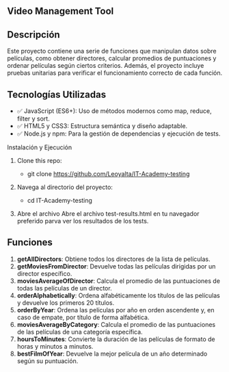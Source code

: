 ## Video Management Tool

## Descripción

Este proyecto contiene una serie de funciones que manipulan datos sobre películas, como obtener directores, calcular promedios de puntuaciones y ordenar películas según ciertos criterios. Además, el proyecto incluye pruebas unitarias para verificar el funcionamiento correcto de cada función.

## Tecnologías Utilizadas

- ✅ JavaScript (ES6+): Uso de métodos modernos como map, reduce, filter y sort.
- ✅ HTML5 y CSS3: Estructura semántica y diseño adaptable.
- ✅ Node.js y npm: Para la gestión de dependencias y ejecución de tests.

Instalación y Ejecución

1. Clone this repo:

   - git clone https://github.com/Leoyalta/IT-Academy-testing

2. Navega al directorio del proyecto:

   - cd IT-Academy-testing

3. Abre el archivo Abre el archivo test-results.html en tu navegador preferido parva ver los resultados de los tests.

## Funciones

1. **getAllDirectors**: Obtiene todos los directores de la lista de películas.
2. **getMoviesFromDirector**: Devuelve todas las películas dirigidas por un director específico.
3. **moviesAverageOfDirector**: Calcula el promedio de las puntuaciones de todas las películas de un director.
4. **orderAlphabetically**: Ordena alfabéticamente los títulos de las películas y devuelve los primeros 20 títulos.
5. **orderByYear**: Ordena las películas por año en orden ascendente y, en caso de empate, por título de forma alfabética.
6. **moviesAverageByCategory**: Calcula el promedio de las puntuaciones de las películas de una categoría específica.
7. **hoursToMinutes**: Convierte la duración de las películas de formato de horas y minutos a minutos.
8. **bestFilmOfYear**: Devuelve la mejor película de un año determinado según su puntuación.
